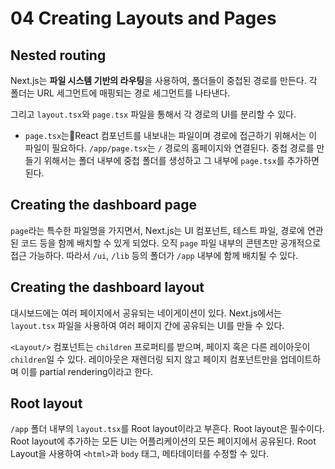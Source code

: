 # 04 Creating Layouts and Pages
## Nested routing
Next.js는 **파일 시스템 기반의 라우팅**을 사용하여, 폴더들이 중첩된 경로를 만든다. 각 폴더는 URL 세그먼트에 매핑되는 경로 세그먼트를 나타낸다.

그리고 `layout.tsx`와 `page.tsx` 파일을 통해서 각 경로의 UI를 분리할 수 있다.
- `page.tsx`는React 컴포넌트를 내보내는 파일이며 경로에 접근하기 위해서는 이 파일이 필요하다.
  `/app/page.tsx`는 `/` 경로의 홈페이지와 연결된다. 중첩 경로를 만들기 위해서는 폴더 내부에 중첩 폴더를 생성하고 그 내부에 `page.tsx`를 추가하면 된다.

## Creating the dashboard page
`page`라는 특수한 파일명을 가지면서, Next.js는 UI 컴포넌트, 테스트 파일, 경로에 연관된 코드 등을 함께 배치할 수 있게 되었다. 오직 `page` 파일 내부의 콘텐츠만 공개적으로 접근 가능하다. 따라서 `/ui`, `/lib` 등의 폴더가 `/app` 내부에 함께 배치될 수 있다.

## Creating the dashboard layout
대시보드에는 여러 페이지에서 공유되는 네이게이션이 있다. Next.js에서는 `layout.tsx` 파일을 사용하여 여러 페이지 간에 공유되는 UI를 만들 수 있다.

`<Layout/>` 컴포넌트는 `children` 프로퍼티를 받으며, 페이지 혹은 다른 레이아웃이 `children`일 수 있다.  레이아웃은 재렌더링 되지 않고 페이지 컴포넌트만을 업데이트하며 이를 partial rendering이라고 한다.

## Root layout
`/app` 폴더 내부의 `layout.tsx`를 Root layout이라고 부흔다. Root layout은 필수이다.
Root layout에 추가하는 모든 UI는 어플리케이션의 모든 페이지에서 공유된다. Root Layout을 사용하여 `<html>`과 `body` 태그, 메타데이터를 수정할 수 있다.

